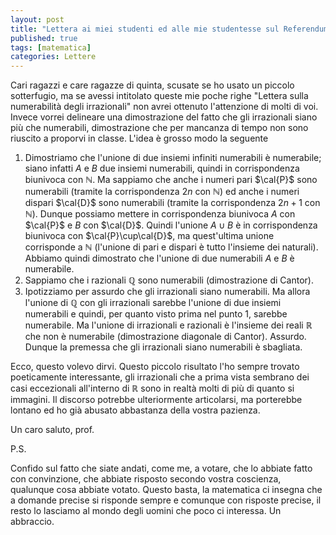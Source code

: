 ```yaml
---
layout: post
title: "Lettera ai miei studenti ed alle mie studentesse sul Referendum Costituzionale"
published: true
tags: [matematica]
categories: Lettere
---
```


Cari ragazzi e care ragazze di quinta, scusate se ho usato un piccolo sotterfugio, ma se avessi
intitolato queste mie poche righe "Lettera sulla numerabilità degli irrazionali" non avrei ottenuto
l'attenzione di molti di voi. Invece vorrei delineare una dimostrazione del fatto che gli
irrazionali siano più che numerabili, dimostrazione che per mancanza di tempo non sono riuscito a
proporvi in classe. L'idea è grosso modo la seguente

1. Dimostriamo che l'unione di due insiemi infiniti numerabili è numerabile; siano infatti $A$ e $B$
   due insiemi numerabili, quindi in corrispondenza biunivoca con $\mathbb{N}$. Ma sappiamo che
   anche i numeri pari $\cal{P}$ sono numerabili (tramite la corrispondenza $2n$ con $\mathbb{N}$)
   ed anche i numeri dispari $\cal{D}$ sono numerabili (tramite la corrispondenza $2n+1$ con
   $\mathbb{N}$). Dunque possiamo mettere in corrispondenza biunivoca $A$ con $\cal{P}$ e $B$ con
   $\cal{D}$. Quindi l'unione $A\cup B$ è in corrispondenza biunivoca con $\cal{P}\cup\cal{D}$, ma
   quest'ultima unione corrisponde a $\mathbb{N}$ (l'unione di pari e dispari è tutto l'insieme dei
   naturali). Abbiamo quindi dimostrato che l'unione di due numerabili  $A$ e $B$ è numerabile.
2. Sappiamo che i razionali $\mathbb{Q}$ sono numerabili (dimostrazione di Cantor).
3. Ipotizziamo per assurdo che gli irrazionali siano numerabili. Ma allora l'unione di $\mathbb{Q}$
   con gli irrazionali sarebbe l'unione di due insiemi numerabili e quindi, per quanto visto prima
   nel punto 1, sarebbe numerabile. Ma l'unione di irrazionali e razionali è l'insieme dei reali
   $\mathbb{R}$ che non è numerabile (dimostrazione diagonale di Cantor). Assurdo. Dunque la
   premessa che gli irrazionali siano numerabili è sbagliata.

Ecco, questo volevo dirvi. Questo piccolo risultato l'ho sempre trovato poeticamente interessante,
gli irrazionali che a prima vista sembrano dei casi eccezionali all'interno di $\mathbb{R}$ sono in
realtà molti di più di quanto si immagini. Il discorso potrebbe ulteriormente articolarsi, ma
porterebbe lontano ed ho già abusato abbastanza della vostra pazienza.

Un caro saluto, prof.

P.S.

Confido sul fatto che siate andati, come me, a votare, che lo abbiate fatto con convinzione, che
abbiate risposto secondo vostra coscienza, qualunque cosa abbiate votato. 
Questo basta, la matematica ci insegna che a domande precise si risponde sempre e comunque con 
risposte precise, il resto lo lasciamo al mondo degli
uomini che poco ci interessa. Un abbraccio.

